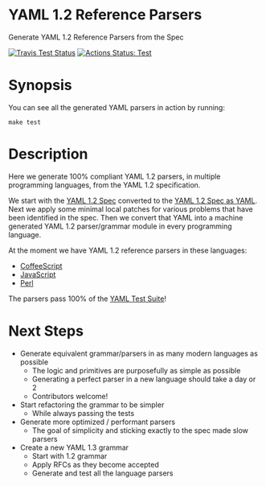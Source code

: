 YAML 1.2 Reference Parsers
==========================

Generate YAML 1.2 Reference Parsers from the Spec

[![Travis Test Status](https://travis-ci.org/yaml/yaml-reference-parser.svg?branch=master)](https://travis-ci.org/yaml/yaml-reference-parser)
[![Actions Status: Test](https://github.com/yaml/yaml-reference-parser/workflows/Test/badge.svg)](https://github.com/yaml/yaml-reference-parser/actions?query=workflow%3A"Test")

# Synopsis

You can see all the generated YAML parsers in action by running:
```
make test
```

# Description

Here we generate 100% compliant YAML 1.2 parsers, in multiple programming languages, from the YAML 1.2 specification.

We start with the [YAML 1.2 Spec](https://yaml.org/spec/1.2/spec.html#id2770814) converted to the [YAML 1.2 Spec as YAML](https://github.com/yaml/yaml-grammar/blob/master/yaml-spec-1.2-patch.yaml).
Next we apply some minimal local patches for various problems that have been identified in the spec.
Then we convert that YAML into a machine generated YAML 1.2 parser/grammar module in every programming language.

At the moment we have YAML 1.2 reference parsers in these languages:
  * [CoffeeScript](https://github.com/yaml/yaml-grammar/tree/master/parser/coffeescript/lib/grammar.coffee)
  * [JavaScript](https://github.com/yaml/yaml-grammar/tree/master/parser/javascript/lib/grammar.js)
  * [Perl](https://github.com/yaml/yaml-grammar/tree/master/parser/perl/lib/Grammar.pm)

The parsers pass 100% of the [YAML Test Suite](https://github.com/yaml/yaml-test-suite/)!

# Next Steps

* Generate equivalent grammar/parsers in as many modern languages as possible
  * The logic and primitives are purposefully as simple as possible
  * Generating a perfect parser in a new language should take a day or 2
  * Contributors welcome!
* Start refactoring the grammar to be simpler
  * While always passing the tests
* Generate more optimized / performant parsers
  * The goal of simplicity and sticking exactly to the spec made slow parsers
* Create a new YAML 1.3 grammar
  * Start with 1.2 grammar
  * Apply RFCs as they become accepted
  * Generate and test all the language parsers
